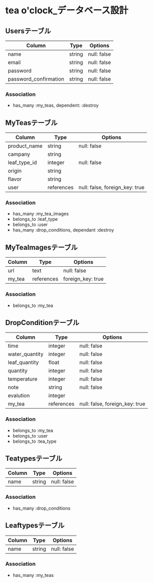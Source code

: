 # tea o'clock_データベース設計

## Usersテーブル
|Column|Type|Options|
|------|----|-------|
|name|string|null: false|
|email|string|null: false|
|password|string|null: false|
|password_confirmation|string|null: false|
### Association
- has_many :my_teas, dependent: :destroy


## MyTeasテーブル
|Column|Type|Options|
|------|----|-------|
|product_name|string|null: false|
|campany|string||
|leaf_type_id|integer|null: false|
|origin|string||
|flavor|string||
|user|references|null: false, foreign_key: true|
### Association
- has_many :my_tea_images
- belongs_to :leaf_type
- belongs_to :user
- has_many :drop_conditions, dependant :destroy

## MyTeaImagesテーブル
|Column|Type|Options|
|------|----|-------|
|url|text|null: false|
|my_tea|references|foreign_key: true|
### Association
- belongs_to :my_tea

## DropConditionテーブル
|Column|Type|Options|
|------|----|-------|
|time|integer|null: false|
|water_quantity|integer|null: false|
|leaf_quantity|float|null: false|
|quantity|integer|null: false|
|temperature|integer|null: false|
|note|string|null: false|
|evalution|integer||
|my_tea|references|null: false, foreign_key: true|
### Association
- belongs_to :my_tea
- belongs_to :user
- belongs_to :tea_type

## Teatypesテーブル
|Column|Type|Options|
|------|----|-------|
|name|string|null: false|
### Association
- has_many :drop_conditions

## Leaftypesテーブル
|Column|Type|Options|
|------|----|-------|
|name|string|null: false|
### Association
- has_many :my_teas
